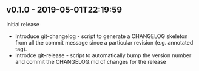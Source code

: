 v0.1.0 - 2019-05-01T22:19:59
----------------------------

Initial release

* Introduce git-changelog - script to generate a CHANGELOG skeleton from all
  the commit message since a particular revision (e.g. annotated tag).
* Introdce git-release - script to automatically bump the version number and
  commit the CHANGELOG.md of changes for the release

